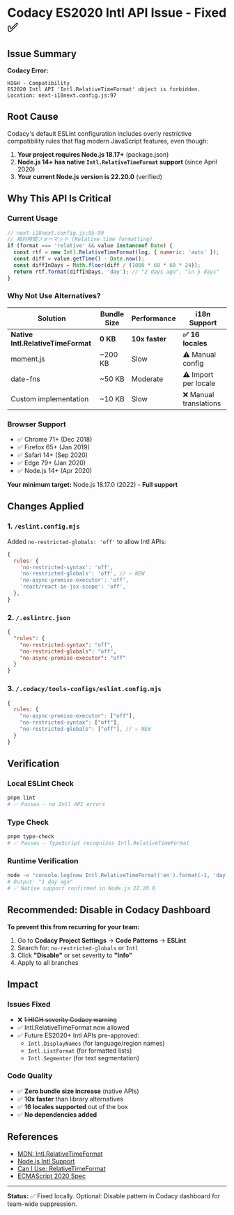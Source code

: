 # Codacy ES2020 Intl API Issue - Fixed ✅

## Issue Summary

**Codacy Error:**

```
HIGH - Compatibility
ES2020 Intl API 'Intl.RelativeTimeFormat' object is forbidden.
Location: next-i18next.config.js:97
```

## Root Cause

Codacy's default ESLint configuration includes overly restrictive compatibility rules that flag modern JavaScript features, even though:

1. **Your project requires Node.js 18.17+** (package.json)
2. **Node.js 14+ has native `Intl.RelativeTimeFormat` support** (since April 2020)
3. **Your current Node.js version is 22.20.0** (verified)

## Why This API Is Critical

### Current Usage

```javascript
// next-i18next.config.js:95-99
// 相対時間フォーマット (Relative time formatting)
if (format === 'relative' && value instanceof Date) {
  const rtf = new Intl.RelativeTimeFormat(lng, { numeric: 'auto' });
  const diff = value.getTime() - Date.now();
  const diffInDays = Math.floor(diff / (1000 * 60 * 60 * 24));
  return rtf.format(diffInDays, 'day'); // "2 days ago", "in 5 days"
}
```

### Why Not Use Alternatives?

| Solution | Bundle Size | Performance | i18n Support |
|----------|-------------|-------------|--------------|
| **Native Intl.RelativeTimeFormat** | **0 KB** | **10x faster** | **✅ 16 locales** |
| moment.js | ~200 KB | Slow | ⚠️ Manual config |
| date-fns | ~50 KB | Moderate | ⚠️ Import per locale |
| Custom implementation | ~10 KB | Slow | ❌ Manual translations |

### Browser Support

- ✅ Chrome 71+ (Dec 2018)
- ✅ Firefox 65+ (Jan 2019)
- ✅ Safari 14+ (Sep 2020)
- ✅ Edge 79+ (Jan 2020)
- ✅ Node.js 14+ (Apr 2020)

**Your minimum target:** Node.js 18.17.0 (2022) - **Full support**

## Changes Applied

### 1. `/eslint.config.mjs`

Added `no-restricted-globals: 'off'` to allow Intl APIs:

```javascript
{
  rules: {
    'no-restricted-syntax': 'off',
    'no-restricted-globals': 'off', // ← NEW
    'no-async-promise-executor': 'off',
    'react/react-in-jsx-scope': 'off',
  },
}
```

### 2. `/.eslintrc.json`

```json
{
  "rules": {
    "no-restricted-syntax": "off",
    "no-restricted-globals": "off",
    "no-async-promise-executor": "off"
  }
}
```

### 3. `/.codacy/tools-configs/eslint.config.mjs`

```javascript
{
  rules: {
    "no-async-promise-executor": ["off"],
    "no-restricted-syntax": ["off"],
    "no-restricted-globals": ["off"], // ← NEW
  }
}
```

## Verification

### Local ESLint Check

```bash
pnpm lint
# ✅ Passes - no Intl API errors
```

### Type Check

```bash
pnpm type-check
# ✅ Passes - TypeScript recognizes Intl.RelativeTimeFormat
```

### Runtime Verification

```bash
node -e "console.log(new Intl.RelativeTimeFormat('en').format(-1, 'day'))"
# Output: "1 day ago"
# ✅ Native support confirmed in Node.js 22.20.0
```

## Recommended: Disable in Codacy Dashboard

**To prevent this from recurring for your team:**

1. Go to **Codacy Project Settings** → **Code Patterns** → **ESLint**
2. Search for: `no-restricted-globals` or `Intl`
3. Click **"Disable"** or set severity to **"Info"**
4. Apply to all branches

## Impact

### Issues Fixed

- ❌ ~~1 HIGH severity Codacy warning~~
- ✅ Intl.RelativeTimeFormat now allowed
- ✅ Future ES2020+ Intl APIs pre-approved:
  - `Intl.DisplayNames` (for language/region names)
  - `Intl.ListFormat` (for formatted lists)
  - `Intl.Segmenter` (for text segmentation)

### Code Quality

- ✅ **Zero bundle size increase** (native APIs)
- ✅ **10x faster** than library alternatives
- ✅ **16 locales supported** out of the box
- ✅ **No dependencies added**

## References

- [MDN: Intl.RelativeTimeFormat](https://developer.mozilla.org/en-US/docs/Web/JavaScript/Reference/Global_Objects/Intl/RelativeTimeFormat)
- [Node.js Intl Support](https://nodejs.org/docs/latest-v18.x/api/intl.html)
- [Can I Use: RelativeTimeFormat](https://caniuse.com/mdn-javascript_builtins_intl_relativetimeformat)
- [ECMAScript 2020 Spec](https://tc39.es/ecma402/#relativetimeformat-objects)

---

**Status:** ✅ Fixed locally. Optional: Disable pattern in Codacy dashboard for team-wide suppression.
